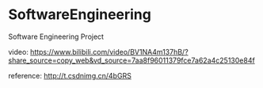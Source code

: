 # SoftwareEngineering
Software Engineering Project

video: https://www.bilibili.com/video/BV1NA4m137hB/?share_source=copy_web&vd_source=7aa8f96011379fce7a62a4c25130e84f


reference: http://t.csdnimg.cn/4bGRS
